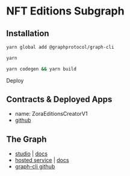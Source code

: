 # NFT Editions Subgraph

## Installation

```sh
yarn global add @graphprotocol/graph-cli
```

```sh
yarn
```

```sh
yarn codegen && yarn build
```

Deploy


## Contracts & Deployed Apps

- name: ZoraEditionsCreatorV1
- [github](https://github.com/ourzora/zora-drops-contracts)

## The Graph

- [studio](https://thegraph.com/studio/) | [docs](https://thegraph.com/docs/en/studio/subgraph-studio)
- [hosted service](https://thegraph.com/hosted-service/dashboard) | [docs](https://thegraph.com/docs/en/hosted-service/what-is-hosted-service)
- [graph-cli github](https://github.com/graphprotocol/graph-cli)
